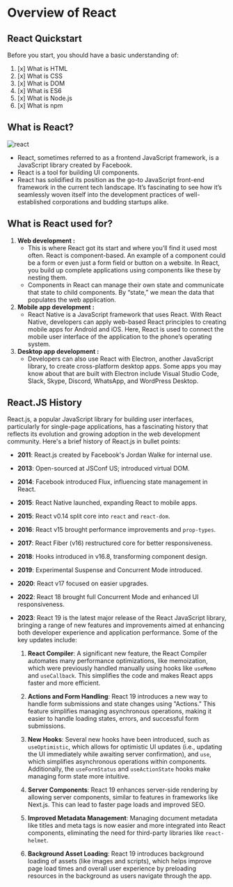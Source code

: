 # Overview of React

## React Quickstart

Before you start, you should have a basic understanding of:

1. [x] What is HTML
2. [x] What is CSS
3. [x] What is DOM
4. [x] What is ES6
5. [x] What is Node.js
6. [x] What is npm

## What is React?
![react](react.png)

- React, sometimes referred to as a frontend JavaScript framework, is a JavaScript library created by Facebook.
- React is a tool for building UI components.
- React has solidified its position as the go-to JavaScript front-end framework in the current tech landscape. It’s fascinating to see how it’s seamlessly woven itself into the development practices of well-established corporations and budding startups alike.

## What is React used for?

1. **Web development :** 
   - This is where React got its start and where you’ll find it used most often. React is component-based. An example of a component could be a form or even just a form field or button on a website. In React, you build up complete applications using components like these by nesting them.
   - Components in React can manage their own state and communicate that state to child components. By “state,” we mean the data that populates the web application.
2. **Mobile app development :**
   - React Native is a JavaScript framework that uses React. With React Native, developers can apply web-based React principles to creating mobile apps for Android and iOS. Here, React is used to connect the mobile user interface of the application to the phone’s operating system.
3. **Desktop app development :** 
   - Developers can also use React with Electron, another JavaScript library, to create cross-platform desktop apps. Some apps you may know about that are built with Electron include Visual Studio Code, Slack, Skype, Discord, WhatsApp, and WordPress Desktop.

## React.JS History

React.js, a popular JavaScript library for building user interfaces, particularly for single-page applications, has a fascinating history that reflects its evolution and growing adoption in the web development community. Here's a brief history of React.js in bullet points:

- **2011**: React.js created by Facebook's Jordan Walke for internal use.
- **2013**: Open-sourced at JSConf US; introduced virtual DOM.
- **2014**: Facebook introduced Flux, influencing state management in React.
- **2015**: React Native launched, expanding React to mobile apps.
- **2015**: React v0.14 split core into `react` and `react-dom`.
- **2016**: React v15 brought performance improvements and `prop-types`.
- **2017**: React Fiber (v16) restructured core for better responsiveness.
- **2018**: Hooks introduced in v16.8, transforming component design.
- **2019**: Experimental Suspense and Concurrent Mode introduced.
- **2020**: React v17 focused on easier upgrades.
- **2022**: React 18 brought full Concurrent Mode and enhanced UI responsiveness.
- **2023**: React 19 is the latest major release of the React JavaScript library, bringing a range of new features and improvements aimed at enhancing both developer experience and application performance. Some of the key updates include:

     1. **React Compiler**: A significant new feature, the React Compiler automates many performance optimizations, like memoization, which were previously handled manually using hooks like `useMemo` and `useCallback`. This simplifies the code and makes React apps faster and more efficient.

     2. **Actions and Form Handling**: React 19 introduces a new way to handle form submissions and state changes using "Actions." This feature simplifies managing asynchronous operations, making it easier to handle loading states, errors, and successful form submissions.

     3. **New Hooks**: Several new hooks have been introduced, such as `useOptimistic`, which allows for optimistic UI updates (i.e., updating the UI immediately while awaiting server confirmation), and `use`, which simplifies asynchronous operations within components. Additionally, the `useFormStatus` and `useActionState` hooks make managing form state more intuitive.

     4. **Server Components**: React 19 enhances server-side rendering by allowing server components, similar to features in frameworks like Next.js. This can lead to faster page loads and improved SEO.

     5. **Improved Metadata Management**: Managing document metadata like titles and meta tags is now easier and more integrated into React components, eliminating the need for third-party libraries like `react-helmet`.

     6. **Background Asset Loading**: React 19 introduces background loading of assets (like images and scripts), which helps improve page load times and overall user experience by preloading resources in the background as users navigate through the app.